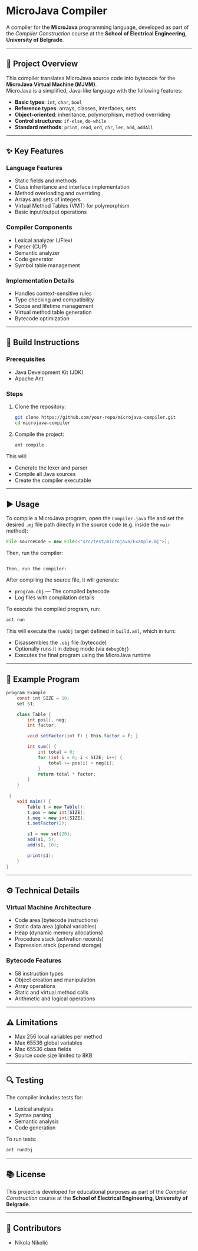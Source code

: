 # MicroJava Compiler

A compiler for the **MicroJava** programming language, developed as part of the *Compiler Construction* course at the **School of Electrical Engineering, University of Belgrade**.

---

## 📌 Project Overview

This compiler translates MicroJava source code into bytecode for the **MicroJava Virtual Machine (MJVM)**.\
MicroJava is a simplified, Java-like language with the following features:

- **Basic types**: `int`, `char`, `bool`
- **Reference types**: arrays, classes, interfaces, sets
- **Object-oriented**: inheritance, polymorphism, method overriding
- **Control structures**: `if-else`, `do-while`
- **Standard methods**: `print`, `read`, `ord`, `chr`, `len`, `add`, `addAll`

---

## ✨ Key Features

### Language Features

- Static fields and methods
- Class inheritance and interface implementation
- Method overloading and overriding
- Arrays and sets of integers
- Virtual Method Tables (VMT) for polymorphism
- Basic input/output operations

### Compiler Components

- Lexical analyzer (JFlex)
- Parser (CUP)
- Semantic analyzer
- Code generator
- Symbol table management

### Implementation Details

- Handles context-sensitive rules
- Type checking and compatibility
- Scope and lifetime management
- Virtual method table generation
- Bytecode optimization

---

## 🔧 Build Instructions

### Prerequisites

- Java Development Kit (JDK)
- Apache Ant

### Steps

1. Clone the repository:

   ```bash
   git clone https://github.com/your-repo/microjava-compiler.git
   cd microjava-compiler
   ```

2. Compile the project:

   ```bash
   ant compile
   ```

This will:

- Generate the lexer and parser
- Compile all Java sources
- Create the compiler executable

---

## ▶️ Usage

To compile a MicroJava program, open the `Compiler.java` file and set the desired `.mj` file path directly in the source code (e.g. inside the `main` method):

```java
File sourceCode = new File(<"src/test/microjava/Example.mj">);
```

Then, run the compiler:
```

Then, run the compiler:
```

After compiling the source file, it will generate:

- `program.obj` — The compiled bytecode
- Log files with compilation details

To execute the compiled program, run:

```bash
ant run
```

This will execute the `runObj` target defined in `build.xml`, which in turn:

- Disassembles the `.obj` file (bytecode)
- Optionally runs it in debug mode (via `debugObj`)
- Executes the final program using the MicroJava runtime

---

## 📄 Example Program

```java
program Example 
    const int SIZE = 10;
    set s1;

    class Table {
        int pos[], neg;
        int factor;

        void setFactor(int f) { this.factor = f; }

        int sum() {
            int total = 0;
            for (int i = 0; i < SIZE; i++) {
                total += pos[i] + neg[i];
            }
            return total * factor;
        }
    }
    
 {
    void main() {
        Table t = new Table();
        t.pos = new int[SIZE];
        t.neg = new int[SIZE];
        t.setFactor(2);

        s1 = new set[20];
        add(s1, 5);
        add(s1, 10);

        print(s1);
    }
}
```

---

## ⚙️ Technical Details

### Virtual Machine Architecture

- Code area (bytecode instructions)
- Static data area (global variables)
- Heap (dynamic memory allocations)
- Procedure stack (activation records)
- Expression stack (operand storage)

### Bytecode Features

- 58 instruction types
- Object creation and manipulation
- Array operations
- Static and virtual method calls
- Arithmetic and logical operations

---

## ⚠️ Limitations

- Max 256 local variables per method
- Max 65536 global variables
- Max 65536 class fields
- Source code size limited to 8KB

---

## 🔍 Testing

The compiler includes tests for:

- Lexical analysis
- Syntax parsing
- Semantic analysis
- Code generation

To run tests:

```bash
ant runObj
```

---

## 📚 License

This project is developed for educational purposes as part of the *Compiler Construction* course at the **School of Electrical Engineering, University of Belgrade**.

---

## 👤 Contributors

- Nikola Nikolić

